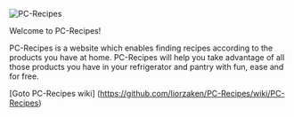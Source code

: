 ![PC-Recipes](https://raw.github.com/liorzaken/PC-Recipes/master/Images/PC-Recipes-B-small.jpg)

Welcome to PC-Recipes!

PC-Recipes is a website which enables finding recipes according to the products you have at home. PC-Recipes will help you take advantage of all those products you have in your refrigerator and pantry with fun, ease and for free.

[Goto PC-Recipes wiki] (https://github.com/liorzaken/PC-Recipes/wiki/PC-Recipes)
